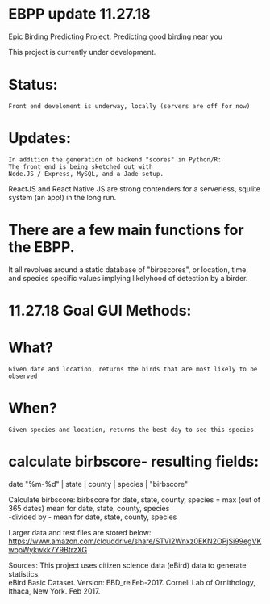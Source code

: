 
# EBPP update 11.27.18

Epic Birding Predicting Project: Predicting good birding near you

This project is currently under development.  

# Status:
   
    Front end develoment is underway, locally (servers are off for now)
   
    
# Updates:
    In addition the generation of backend "scores" in Python/R:
    The front end is being sketched out with 
    Node.JS / Express, MySQL, and a Jade setup. 
    
ReactJS and React Native JS are strong contenders for a serverless, squlite system (an app!) in the long run. 

# There are a few main functions for the EBPP.  

It all revolves around a static database of "birbscores", or location, time, and species specific values implying likelyhood of detection by a birder.  

# 11.27.18 Goal GUI Methods:

#  What?

    Given date and location, returns the birds that are most likely to be observed


# When?

    Given species and location, returns the best day to see this species

# calculate birbscore- resulting fields:
  date "%m-%d" | state | county | species | "birbscore"

  Calculate birbscore:
  birbscore for date, state, county, species =
  max (out of 365 dates) mean for date, state, county, species  
    -divided by -
  mean for date, state, county, species


Larger data and test files are stored below:
https://www.amazon.com/clouddrive/share/STVl2Wnxz0EKN2OPjSi99egVKwopWykwkk7Y9BtrzXG

Sources:
This project uses citizen science data (eBird) data to generate statistics.  
eBird Basic Dataset. Version: EBD_relFeb-2017. Cornell Lab of Ornithology, Ithaca, New York. Feb 2017.
